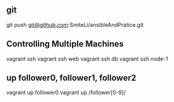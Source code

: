 ## git
git push git@github.com:SmiteLi/ansibleAndPratice.git

## Controlling Multiple Machines
vagrant ssh
vagrant ssh web
vagrant ssh db
vagrant ssh node-1

## up follower0, follower1, follower2
vagrant up follower0
vagrant up /follower[0-9]/